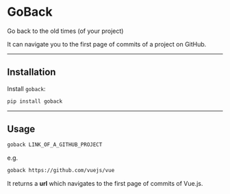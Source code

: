 # GoBack
Go back to the old times (of your project)

It can navigate you to the first page of commits of a project on GitHub.

---

## Installation
Install `goback`:

```bash
pip install goback
```

---

## Usage
```bash
goback LINK_OF_A_GITHUB_PROJECT
```
e.g.
```bash
goback https://github.com/vuejs/vue
```
It returns a **url** which navigates to the first page of commits of Vue.js.
